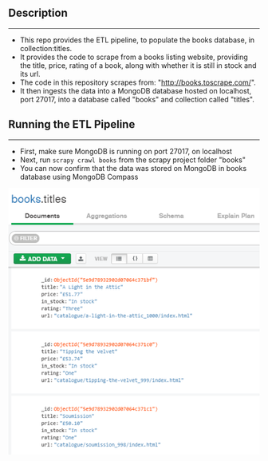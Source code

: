 ## Description
---
* This repo provides the ETL pipeline, to populate the books database, in collection:titles.
* It provides the code to scrape from a books listing website, providing the title, price, rating of a book, along with whether it is still in stock and its url.  
* The code in this repository scrapes from: "http://books.toscrape.com/".  
* It then ingests the data into a MongoDB database hosted on localhost, port 27017, into a database called "books" and collection called "titles".

## Running the ETL Pipeline
---
* First, make sure MongoDB is running on port 27017, on localhost
* Next, run ```scrapy crawl books``` from the scrapy project folder "books"
* You can now confirm that the data was stored on MongoDB in books database using MongoDB Compass

![Books](books.PNG)